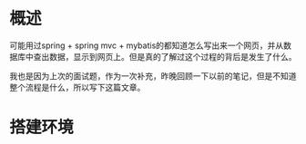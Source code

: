 # 概述
可能用过spring + spring mvc + mybatis的都知道怎么写出来一个网页，并从数据库中查出数据，显示到网页上。但是真的了解过这个过程的背后是发生了什么。

我也是因为上次的面试题，作为一次补充，昨晚回顾一下以前的笔记，但是不知道整个流程是什么，所以写下这篇文章。

# 搭建环境
